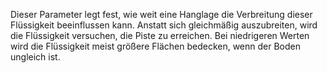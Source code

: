 Dieser Parameter legt fest, wie weit eine Hanglage die Verbreitung dieser Flüssigkeit beeinflussen kann. Anstatt sich gleichmäßig auszubreiten, wird die Flüssigkeit versuchen, die Piste zu erreichen. Bei niedrigeren Werten wird die Flüssigkeit meist größere Flächen bedecken, wenn der Boden ungleich ist.